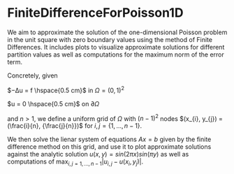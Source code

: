 # FiniteDifferenceForPoisson1D
 We aim to approximate the solution of the one-dimensional Poisson problem in the unit square with zero boundary values using the method of Finite Differences. It includes plots to visualize approximate solutions for different partition values as well as computations for the maximum norm of the error term.  

Concretely, given 

$−∆u = f \hspace{0.5 cm}$ in $Ω = (0, 1)^{2}$ 

$u = 0 \hspace{0.5 cm}$ on $∂Ω$ 

and $n > 1$, we define a uniform grid of $Ω$ with $(n − 1)^{2}$ nodes $(x_{i}, y_{j}) = (\frac{i}{n}, {\frac{j}{n}})$ for $i,j = \{1,\dots,n-1\}$.

We then solve the lienar system of equations $Ax = b$ given by the finite difference method on this grid, and use it to plot approximate solutions against the analytic solution $u(x, y) = sin(2πx) sin(πy)$ as well as computations of $\max_{i,j = 1,\dots,n-1} |u_{i,j} - u(x_{i},y_{j})|$.



